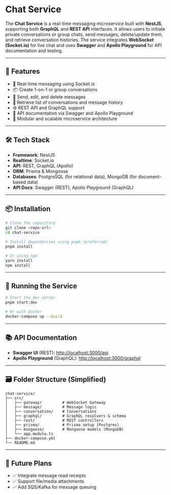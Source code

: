 # Chat Service

The **Chat Service** is a real-time messaging microservice built with **NestJS**, supporting both **GraphQL** and **REST API** interfaces. It allows users to initiate private conversations or group chats, send messages, delete/update them, and retrieve conversation histories. The service integrates **WebSocket (Socket.io)** for live chat and uses **Swagger** and **Apollo Playground** for API documentation and testing.

---

## 🚀 Features

* 🔁 Real-time messaging using Socket.io
* 📦 Create 1-on-1 or group conversations
* 📨 Send, edit, and delete messages
* 📜 Retrieve list of conversations and message history
* ⚙️ REST API and GraphQL support
* 📘 API documentation via Swagger and Apollo Playground
* 🧩 Modular and scalable microservice architecture

---

## 🛠️ Tech Stack

* **Framework**: NestJS
* **Realtime**: Socket.io
* **API**: REST, GraphQL (Apollo)
* **ORM**: Prisma & Mongoose
* **Databases**: PostgreSQL (for relational data), MongoDB (for document-based data)
* **API Docs**: Swagger (REST), Apollo Playground (GraphQL)

---

## 📦 Installation

```bash
# Clone the repository
git clone <repo-url>
cd chat-service

# Install dependencies using pnpm (preferred)
pnpm install

# Or using npm
yarn install
npm install
```

---

## 🧪 Running the Service

```bash
# Start the dev server
pnpm start:dev

# Or with Docker
docker-compose up --build
```

---

## 📚 API Documentation

* **Swagger UI** (REST): [http://localhost:3000/api](http://localhost:3000/api)
* **Apollo Playground** (GraphQL): [http://localhost:3000/graphql](http://localhost:3000/graphql)

---

## 🗃️ Folder Structure (Simplified)

```
chat-service/
├── src/
│   ├── gateway/         # WebSocket Gateway
│   ├── message/         # Message logic
│   ├── conversation/    # Conversations
│   ├── graphql/         # GraphQL resolvers & schema
│   ├── rest/            # REST controllers
│   ├── prisma/          # Prisma setup (Postgres)
│   ├── mongoose/        # Mongoose models (MongoDB)
│   └── app.module.ts
├── docker-compose.yml
└── README.md
```

---

## 🧱 Future Plans

* ✅ Integrate message read receipts
* ✅ Support file/media attachments
* ✅ Add SQS/Kafka for message queuing
